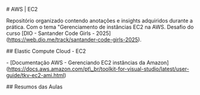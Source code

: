 

\# AWS | EC2 



Repositório organizado contendo anotações e insights adquiridos durante a prática. Com o tema "Gerenciamento de instâncias EC2 na AWS. Desafio do curso \[DIO - Santander Code Girls - 2025](https://web.dio.me/track/santander-code-girls-2025).



\## Elastic Compute Cloud - EC2 

\- \[Documentação AWS - Gerenciando EC2 instâncias da Amazon](https://docs.aws.amazon.com/pt\_br/toolkit-for-visual-studio/latest/user-guide/tkv-ec2-ami.html)



\## Resumos das Aulas



